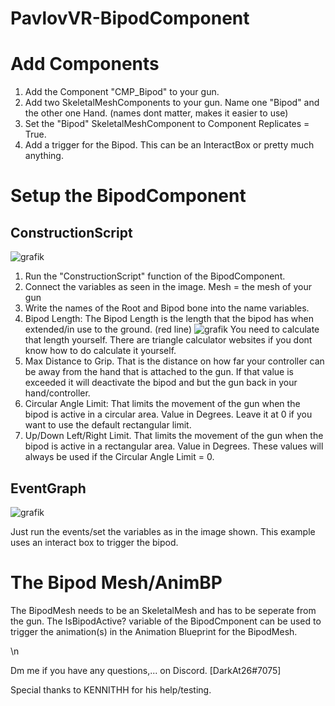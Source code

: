 # PavlovVR-BipodComponent

# Add Components
1. Add the Component "CMP_Bipod" to your gun.
2. Add two SkeletalMeshComponents to your gun. Name one "Bipod" and the other one Hand. (names dont matter, makes it easier to use)
3. Set the "Bipod" SkeletalMeshComponent to Component Replicates = True.
4. Add a trigger for the Bipod. This can be an InteractBox or pretty much anything.

# Setup the BipodComponent
## ConstructionScript
![grafik](https://user-images.githubusercontent.com/84019236/231219129-6e55b04c-7fba-4d89-88f5-f0b565db3e20.png)
1. Run the "ConstructionScript" function of the BipodComponent.
2. Connect the variables as seen in the image. Mesh = the mesh of your gun
3. Write the names of the Root and Bipod bone into the name variables.
4. Bipod Length: The Bipod Length is the length that the bipod has when extended/in use to the ground. (red line)
![grafik](https://user-images.githubusercontent.com/84019236/231220768-65f4c105-d0f7-426f-b926-f6a26af8bbca.png)
You need to calculate that length yourself. There are triangle calculator websites if you dont know how to do calculate it yourself.
5. Max Distance to Grip. That is the distance on how far your controller can be away from the hand that is attached to the gun. If that value is exceeded it will deactivate the bipod and but the gun back in your hand/controller.
6. Circular Angle Limit: That limits the movement of the gun when the bipod is active in a circular area. Value in Degrees. Leave it at 0 if you want to use the default rectangular limit.
7. Up/Down Left/Right Limit. That limits the movement of the gun when the bipod is active in a rectangular area. Value in Degrees. These values will always be used if the Circular Angle Limit = 0.

## EventGraph
![grafik](https://user-images.githubusercontent.com/84019236/231223236-9b4b2cf1-475d-4c46-ae89-d6423c6b6830.png)

Just run the events/set the variables as in the image shown. This example uses an interact box to trigger the bipod.

# The Bipod Mesh/AnimBP
The BipodMesh needs to be an SkeletalMesh and has to be seperate from the gun. The IsBipodActive? variable of the BipodCmponent can be used to trigger the animation(s) in the Animation Blueprint for the BipodMesh.



\n

Dm me if you have any questions,... on Discord. [DarkAt26#7075]

Special thanks to KENNITHH for his help/testing.
